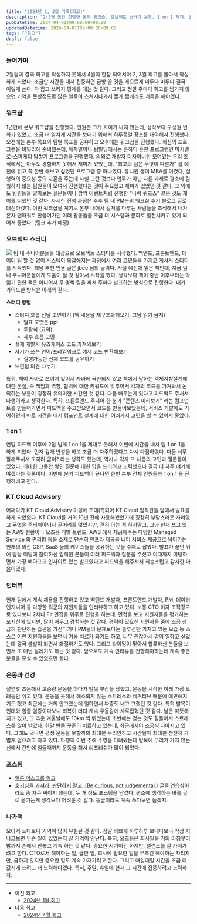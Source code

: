 ```yaml
---
title: "2024년 2, 3월 기록(회고)"
description: "2·3월 동안 진행한 본부 워크숍, 오브젝트 스터디 운영, 1 on 1 재개, 클라우드 자문 발표, 채용 파이프라인 정비, 발목 부상으로 흔들린 건강 관리까지 일정을 시간순으로 나열하며 무엇이 효과적이었고 무엇을 고쳐야 하는지 메모한 분기 회고다. 특히 스터디 진행 방식과 회고 워크숍 템플릿, 팀 간 소통을 개선하기 위해 도입한 실험도 정리했으며, 다음 분기에 시험할 개선안도 적었다."
pubDatetime: 2024-04-01T09:00:00+09:00
updatedDatetime: 2024-04-01T09:00:00+09:00
tags: ["회고"]
draft: false
---
```


### 들어가며

2월달에 결국 회고를 작성하지 못해서 4월이 한참 되어서야 2, 3월 회고를 몰아서 작성하게 되었다. 조금만 시간을 내서 집중하면 금방 쓸 것을 게으르게 미루다 미루다 결국 이렇게 쓴다. 각 잡고 쓰려지 핑계를 대는 것 같다. 그리고 정말 주마다 회고를 남기지 않으면 기억을 못할정도로 많은 일들이 스쳐지나가서 짧게 짧게라도 기록을 해야겠다.

### 워크샵

1년만에 본부 워크샵을 진행했다. 인원은 크게 차이가 나지 않는데, 생각보다 구성원 변화가 있었고, 조금 더 알차게 시간을 보내기 위해서 하루종일 장소를 대여해서 진행했다. 오전에는 본부 목표와 팀별 목표를 공유하고 오후에는 워크샵을 진행했다. 회심의 프로그램을 비밀리에 준비했는데, 애자일이나 팀빌딩에서는 흔하디 흔한 프로그램인 마시멜로-스파게티 탑쌓기 프로그램을 진행했다. 의외로 개발자 디자이너만 모여있는 우리 조직에서는 아무도 경험하지 못해서 재미가 있었는데, "최고의 팀은 무엇이 다른가" 를 예전에 읽고 꼭 한번 해보고 싶었던 프로그램 중 하나였다. 유치원 생이 MBA를 이겼다, 실행력의 중요성 등의 교훈을 주는데 사실 그런 것보다 업무가 아닌 다른 과제로 평소에 팀웤하지 않는 팀원들이 모여서 진행했다는 것이 주요했고 재미가 있었던 것 같다.
그 외에도 팀원들을 알아보는 질문들이나 깜짝 이벤트처럼 진행한 "나락 퀴즈쇼" 같은 것도 재미를 더했던 것 같다. 자세한 진행 과정은 추후 팀 내 PM분의 워크샵 후기 블로그 글로 대신하겠다.
이번 워크샵을 계기로 본부 내에서 컬쳐를 다루는 사람들을 조직해서 내가 혼자 맨파워로 만들어가던 여러 활동들을 조금 더 시스템과 문화로 발전시키고 있게 되어서 좋았다.
(링크 추가 예정)

### 오브젝트 스터디

![](https://i.imgur.com/oKBb0QN.png)
팀 내 주니어분들을 대상으로 오브젝트 스터디를 시작했다. 백엔드, 프론트엔드, 데이터 팀 할 것 없이 시스템이 복잡해지는 과정에서 여러 고민들을 가지고 계셔서 스터디를 시작했다. 해당 추천 인용 글은 jbee 님의 글이다. 사실 예전에 읽은 책인데, 지금 팀 내 주니어분들에게 도움이 될 것 같아서 시작을 했다. 생각보다 책이 중반 이후부터는 막 읽기 편한 책은 아니어서 두 명씩 팀을 짜서 주마다 발표하는 방식으로 진행한다.
내가 가이드한 방식은 아래와 같다.

**스터디 방법**

- 스터디 흐름 전달 고민하기 (책 내용을 재구조화해보기, 그냥 읽기 금지)
  - 발표 포맷은 ppt
  - 두괄식 (요약)
  - 세부 흐름 고민
- 실제 개발시 유즈케이스 코드 가져와보기
- 자기가 쓰는 언어/프레임워크로 예제 코드 변환해보기
  - 실행가능한 전체 코드를 공유하기
- 느낀점 의견 나누기

특히, 책이 자바로 쓰여져 있어서 자바에 국한되지 않고 책에서 말하는 객체지향설계에 대한 본질, 즉 책임과 역할, 협력에 대한 키워드에 맞추어서 각자의 코드를 가져와서 논의하는 부분이 굉장히 유의미한 시간인 것 같다. 다들 배우는게 있다고 피드백도 주셔서 다행이라고 생각한다.
특히, 프론트엔드 주니어 한 분과 "콘텐츠 미리보기" 라는 컴포넌트를 만들어가면서 피드백을 주고받으면서 코드를 만들어보았는데, 서비스 개발에도 기여하면서 따로 시간을 내서 컴포넌트 설계에 대한 여러가지 고민을 할 수 있어서 좋았다.

### 1 on 1

연말 피드백 이후에 2달 넘게 1 on 1을 제대로 못해서 이번에 시간을 내서 팀 1 on 1을 하게 되었다. 먼저 깊게 반성을 하고 조금 더 자주하겠다고 다시 다짐하였다. 다들 너무 잘해주셔서 오히려 굳이? 라는 생각도 했는데, 역시나 각자 또 나름의 고민과 질문들이 있었다. 최대한 그동안 쌓인 질문에 대한 답을 드리려고 노력했으나 결국 더 자주 얘기해야겠다는 결론이다. 이번에 분기 피드백이 끝나면 한번 본부 전체 인원들과 1 on 1 을 진행하려고 한다.

### KT Cloud Advisory

어쩌다가 KT Cloud Advisory 미팅에 초대(?)되어 KT Cloud 임직원들 앞에서 발표를 하게 되었었다. KT Cloud를 거의 10년 전에 사용해봤었기에 굉장히 부담스러운 자리였고 무엇을 준비해야되나 골머리를 앓았지만, 괜히 아는 척 하지말고, 그냥 현재 쓰고 있는 AWS 현황이나 요즈음 개발 트렌드, AWS 에서 제공해주는 다양한 Managed Service 의 편리함 등을 소재로 단순히 인프라 제공을 너머 서비스 제공으로 넘어가는 현재의 외산 CSP, SaaS 들의 케이스들을 공유하는 것을 주제로 잡았다. 발표가 끝난 뒤에 담당 미팅에 참여하신 임직원 분들이 여러 피드백과 질문을 주셨고 이때까지 미팅하면서 가장 뼈아프고 인사이트 있는 발표였다고 피드백을 해주셔서 죄송스럽고 감사한 마음이었다.

### 인터뷰

현재 팀에서 계속 채용을 진행하고 있고 백엔드 개발자, 프론트엔드 개발자, PM, 데이터 엔지니어 등 다양한 직군의 지원자들을 인터뷰하고 하고 있다. 보통 CTO 이자 조직장으로 있다보니 2차나 Fit 면접을 위주로 진행을 하는데, 면접을 보고 지원자들을 평가하는 포지션에 있지만, 많이 배우고 경험하는 것 같다. 경력이 있으신 지원자들 중에 조금 성급히 판단하는 습관을 가진다거나 PM들이 문제보다는 솔루션만 가지고 있는 모습 등 스스로 이런 지원자들을 보면서 거울 치료가 되기도 하고, 너무 괜찮아서 같이 일하고 싶었는데 결국 불발이 되면서 좌절하기도 했다. 그리고 타이밍이 맞아서 합류하신 분들을 보면서 또 매번 설레기도 하는 것 같다. 앞으로도 계속 인터뷰를 진행해야하는데 계속 좋은 분들을 모실 수 있었으면 한다.

### 운동과 건강

설연휴 즈음해서 고중량 운동을 하다가 발목 부상을 당했고, 운동을 시작한 이래 가장 오래동안 쉬고 있다. 운동을 못해서 해소되지 않는 스트레스와 네거티브 때문에 예민해지기도 했고 최근에는 거의 안그랬는데 일하면서 짜증도 내고 그랬던 것 같다. 특히 발목이 인대와 힘줄 염증이다보니 회복이 더뎌 계속 우울감에 사로잡혔던 것 같다. 날은 따뜻해지고 있고, 그 추운 겨울날에도 10km 씩 뛰었는데 초반에는 걷는 것도 힘들어서 스트레스를 많이 받았다. 한달 반쯤 꾸준히 치료하고 있는데, 최근에서야 조금씩 나아지고 있다. 그래도 덧나면 평생 운동을 못할까봐 최대한 무리안하고 시간될때 최대한 천천히 가볍게 걸으려고 하고 있다. 다행히 이번 주에 수영을 다녀왔는데 발목에 무리가 가지 않는 선에서 간만에 힘들때까지 운동을 해서 리프레쉬가 많이 되었다.

### 포스팅

- [일론 머스크를 읽고](../book/%E1%84%8B%E1%85%B5%E1%86%AF%E1%84%85%E1%85%A9%E1%86%AB%20%E1%84%86%E1%85%A5%E1%84%89%E1%85%B3%E1%84%8F%E1%85%B3%E1%84%85%E1%85%B3%E1%86%AF%20%E1%84%8B%E1%85%B5%E1%86%B0%E1%84%80%E1%85%A9.md)
- [호기심을 가져라, 판단하지 말고. (Be curious, not judgemental.)](../essay/%E1%84%92%E1%85%A9%E1%84%80%E1%85%B5%E1%84%89%E1%85%B5%E1%86%B7%E1%84%8B%E1%85%B3%E1%86%AF%20%E1%84%80%E1%85%A1%E1%84%8C%E1%85%A7%E1%84%85%E1%85%A1,%20%E1%84%91%E1%85%A1%E1%86%AB%E1%84%83%E1%85%A1%E1%86%AB%E1%84%92%E1%85%A1%E1%84%8C%E1%85%B5%20%E1%84%86%E1%85%A1%E1%86%AF%E1%84%80%E1%85%A9.%20%28Be%20curious,%20not%20judgemental.%29.md)
  글을 연습삼아라도 좀 자주 써야지 했는데, 두 개 정도 포스팅을 남겼다. 평소에 생각하는 바를 글로 옮기는게 생각보다 어려운 것 같다. 똥글이라도 계속 쓰다보면 늘겠지.

### 나가며

모아서 쓰다보니 기억이 많이 유실된 것 같다. 정말 바쁘게 하루하루 보내다보니 막상 지나고보면 무슨 일이 있었는지 잘 기억이 안난다. 특히, 요즈음은 회사일을 거의 아침부터 밤까지 손에서 안놓고 계속 하는 것 같다. 중요한 시기이긴 하지만, 밸런스를 잘 가져가려고 한다. CTO로서 해야하는 일, 급한 일, 회사에 필요한 일을 무조건 해야하는 자리지만, 급하지 않지만 중요한 일도 계속 가져가려고 한다. 그리고 매일매일 시간을 조금 더 값지게 쓰려고 더 노력해야겠다. 특히, 주말, 휴일에 현재 그 시간에 집중하려고 노력하자.

---

- 이전 회고
  - [2024년 1월 회고](2024%E1%84%82%E1%85%A7%E1%86%AB%201%E1%84%8B%E1%85%AF%E1%86%AF%20%E1%84%92%E1%85%AC%E1%84%80%E1%85%A9.md)
- 다음 회고
  - [2024년 4월 회고](2024%E1%84%82%E1%85%A7%E1%86%AB%204%E1%84%8B%E1%85%AF%E1%86%AF%20%E1%84%92%E1%85%AC%E1%84%80%E1%85%A9.md)
